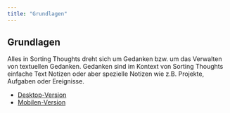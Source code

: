 ```yaml
---
title: "Grundlagen"
---
```


## Grundlagen



Alles in Sorting Thoughts dreht sich um Gedanken bzw. um das Verwalten von textuellen Gedanken. Gedanken sind im Kontext von Sorting Thoughts einfache Text Notizen oder aber spezielle Notizen wie z.B. Projekte, Aufgaben oder Ereignisse.

* [Desktop-Version](grundlagen_desktop.md)
* [Mobilen-Version](grundlagen_mobile.md)
